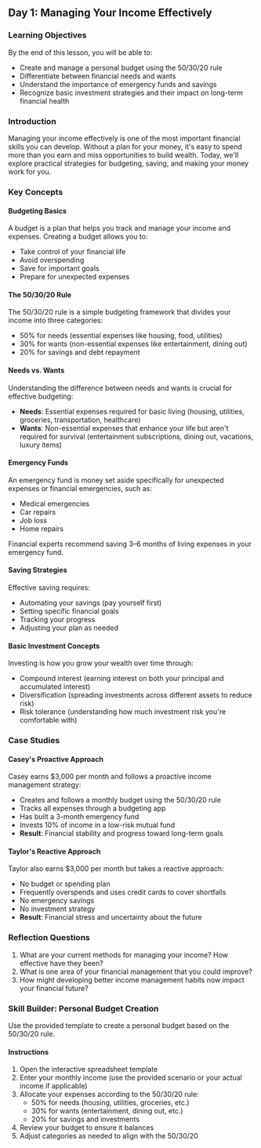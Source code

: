 ## Day 1: Managing Your Income Effectively

### Learning Objectives

By the end of this lesson, you will be able to:

- Create and manage a personal budget using the 50/30/20 rule
- Differentiate between financial needs and wants
- Understand the importance of emergency funds and savings
- Recognize basic investment strategies and their impact on long-term financial health

### Introduction

Managing your income effectively is one of the most important financial skills you can develop. Without a plan for your money, it's easy to spend more than you earn and miss opportunities to build wealth. Today, we'll explore practical strategies for budgeting, saving, and making your money work for you.

### Key Concepts

#### Budgeting Basics

A budget is a plan that helps you track and manage your income and expenses. Creating a budget allows you to:

- Take control of your financial life
- Avoid overspending
- Save for important goals
- Prepare for unexpected expenses

#### The 50/30/20 Rule

The 50/30/20 rule is a simple budgeting framework that divides your income into three categories:

- 50% for needs (essential expenses like housing, food, utilities)
- 30% for wants (non-essential expenses like entertainment, dining out)
- 20% for savings and debt repayment

#### Needs vs. Wants

Understanding the difference between needs and wants is crucial for effective budgeting:

- **Needs**: Essential expenses required for basic living (housing, utilities, groceries, transportation, healthcare)
- **Wants**: Non-essential expenses that enhance your life but aren't required for survival (entertainment subscriptions, dining out, vacations, luxury items)

#### Emergency Funds

An emergency fund is money set aside specifically for unexpected expenses or financial emergencies, such as:

- Medical emergencies
- Car repairs
- Job loss
- Home repairs

Financial experts recommend saving 3–6 months of living expenses in your emergency fund.

#### Saving Strategies

Effective saving requires:

- Automating your savings (pay yourself first)
- Setting specific financial goals
- Tracking your progress
- Adjusting your plan as needed

#### Basic Investment Concepts

Investing is how you grow your wealth over time through:

- Compound interest (earning interest on both your principal and accumulated interest)
- Diversification (spreading investments across different assets to reduce risk)
- Risk tolerance (understanding how much investment risk you're comfortable with)

### Case Studies

#### Casey's Proactive Approach

Casey earns $3,000 per month and follows a proactive income management strategy:

- Creates and follows a monthly budget using the 50/30/20 rule
- Tracks all expenses through a budgeting app
- Has built a 3-month emergency fund
- Invests 10% of income in a low-risk mutual fund
- **Result**: Financial stability and progress toward long-term goals

#### Taylor's Reactive Approach

Taylor also earns $3,000 per month but takes a reactive approach:

- No budget or spending plan
- Frequently overspends and uses credit cards to cover shortfalls
- No emergency savings
- No investment strategy
- **Result**: Financial stress and uncertainty about the future

### Reflection Questions

1. What are your current methods for managing your income? How effective have they been?
2. What is one area of your financial management that you could improve?
3. How might developing better income management habits now impact your financial future?

### Skill Builder: Personal Budget Creation

Use the provided template to create a personal budget based on the 50/30/20 rule.

#### Instructions

1. Open the interactive spreadsheet template
2. Enter your monthly income (use the provided scenario or your actual income if applicable)
3. Allocate your expenses according to the 50/30/20 rule:
    - 50% for needs (housing, utilities, groceries, etc.)
    - 30% for wants (entertainment, dining out, etc.)
    - 20% for savings and investments
4. Review your budget to ensure it balances
5. Adjust categories as needed to align with the 50/30/20
